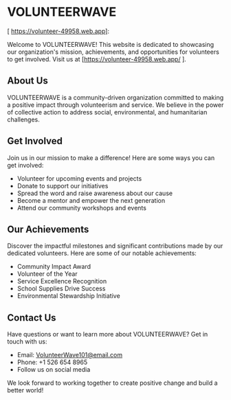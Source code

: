 # VOLUNTEERWAVE
[ https://volunteer-49958.web.app]:

Welcome to VOLUNTEERWAVE! This website is dedicated to showcasing our organization's mission, achievements, and opportunities for volunteers to get involved. Visit us at [https://volunteer-49958.web.app/ ].

## About Us
VOLUNTEERWAVE is a community-driven organization committed to making a positive impact through volunteerism and service. We believe in the power of collective action to address social, environmental, and humanitarian challenges.

## Get Involved
Join us in our mission to make a difference! Here are some ways you can get involved:

- Volunteer for upcoming events and projects
- Donate to support our initiatives
- Spread the word and raise awareness about our cause
- Become a mentor and empower the next generation
- Attend our community workshops and events

## Our Achievements
Discover the impactful milestones and significant contributions made by our dedicated volunteers. Here are some of our notable achievements:

- Community Impact Award
- Volunteer of the Year
- Service Excellence Recognition
- School Supplies Drive Success
- Environmental Stewardship Initiative

## Contact Us
Have questions or want to learn more about VOLUNTEERWAVE? Get in touch with us:

- Email: VolunteerWave101@email.com 
- Phone: +1 526 654 8965
- Follow us on social media

We look forward to working together to create positive change and build a better world!


